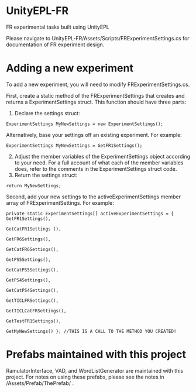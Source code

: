 # UnityEPL-FR
FR experimental tasks built using UnityEPL

Please navigate to UnityEPL-FR/Assets/Scripts/FRExperimentSettings.cs for documentation of FR experiment design.

# Adding a new experiment
To add a new experiment, you will need to modify FRExperimentSettings.cs.

First, create a static method of the FRExperimentSettings that creates and returns a ExperimentSettings struct.  This function should have three parts:
  1. Declare the settings struct:
```
ExperimentSettings MyNewSettings = new ExperimentSettings();
```
Alternatively, base your settings off an existing experiment.  For example:
     
```
ExperimentSettings MyNewSettings = GetFR1Settings();
```
  2. Adjust the member variables of the ExperimentSettings object according to your need.
        For a full account of what each of the member variables does, refer to the comments in the ExperimentSettings struct code.
  3. Return the settings struct:
```
return MyNewSettings;
```
        
Second, add your new settings to the activeExperimentSettings member array of FRExperimentSettings.  For example:
```
private static ExperimentSettings[] activeExperimentSettings = { GetFR1Settings(),
                                                                 GetCatFR1Settings (),
                                                                 GetFR6Settings(),
                                                                 GetCatFR6Settings(),
                                                                 GetPS5Settings(),
                                                                 GetCatPS5Settings(),
                                                                 GetPS4Settings(),
                                                                 GetCatPS4Settings(),
                                                                 GetTICLFRSettings(),
                                                                 GetTICLCatFRSettings(),
                                                                 GetTestFR1Settings(),
                                                                 GetMyNewSettings() }; //THIS IS A CALL TO THE METHOD YOU CREATED!
```

# Prefabs maintained with this project
RamulatorInterface, VAD, and WordListGenerator are maintained with this project.  For notes on using these prefabs, please see the notes in /Assets/Prefab/ThePrefab/ .
